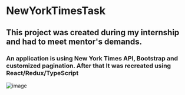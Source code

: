 # NewYorkTimesTask

## This project was created during my internship and had to meet mentor's demands.

### An application is using New York Times API, Bootstrap and customized pagination. After that It was recreated using React/Redux/TypeScript

![image](https://user-images.githubusercontent.com/76259648/154819388-e628a886-8c7a-48fb-98b8-bf02d4e13f1c.png)

